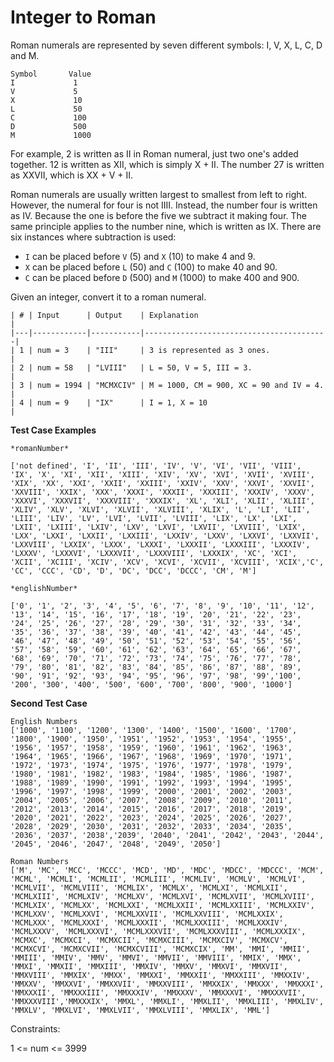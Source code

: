 # Integer to Roman

Roman numerals are represented by seven different symbols: I, V, X, L, C, D and M.
```
Symbol       Value
I             1
V             5
X             10
L             50
C             100
D             500
M             1000
```

For example, 2 is written as II in Roman numeral, just two one's added together. 12 is written as XII, which is simply X + II. The number 27 is written as XXVII, which is XX + V + II.

Roman numerals are usually written largest to smallest from left to right. However, the numeral for four is not IIII. Instead, the number four is written as IV. Because the one is before the five we subtract it making four. The same principle applies to the number nine, which is written as IX. There are six instances where subtraction is used:

- ```I``` can be placed before ```V``` (5) and ```X``` (10) to make 4 and 9. 
- ```X``` can be placed before ```L``` (50) and ```C``` (100) to make 40 and 90. 
- ```C``` can be placed before ```D``` (500) and ```M``` (1000) to make 400 and 900.

Given an integer, convert it to a roman numeral.

```
| # | Input      | Output    | Explanation                             |
|---|------------|-----------|-----------------------------------------|
| 1 | num = 3    | "III"     | 3 is represented as 3 ones.             |
| 2 | num = 58   | "LVIII"   | L = 50, V = 5, III = 3.                 |
| 3 | num = 1994 | "MCMXCIV" | M = 1000, CM = 900, XC = 90 and IV = 4. |
| 4 | num = 9    | "IX"      | I = 1, X = 10                           |
```

**Test Case Examples**
```
*romanNumber*

['not defined', 'I', 'II', 'III', 'IV', 'V', 'VI', 'VII', 'VIII', 'IX', 'X', 'XI', 'XII', 'XIII', 'XIV', 'XV', 'XVI', 'XVII', 'XVIII', 'XIX', 'XX', 'XXI', 'XXII', 'XXIII', 'XXIV', 'XXV', 'XXVI', 'XXVII', 'XXVIII', 'XXIX', 'XXX', 'XXXI', 'XXXII', 'XXXIII', 'XXXIV', 'XXXV', 'XXXVI', 'XXXVII', 'XXXVIII', 'XXXIX', 'XL', 'XLI', 'XLII', 'XLIII', 'XLIV', 'XLV', 'XLVI', 'XLVII', 'XLVIII', 'XLIX', 'L', 'LI', 'LII', 'LIII', 'LIV', 'LV', 'LVI', 'LVII', 'LVIII', 'LIX', 'LX', 'LXI', 'LXII', 'LXIII', 'LXIV', 'LXV', 'LXVI', 'LXVII', 'LXVIII', 'LXIX', 'LXX', 'LXXI', 'LXXII', 'LXXIII', 'LXXIV', 'LXXV', 'LXXVI', 'LXXVII', 'LXXVIII', 'LXXIX', 'LXXX', 'LXXXI', 'LXXXII', 'LXXXIII', 'LXXXIV', 'LXXXV', 'LXXXVI', 'LXXXVII', 'LXXXVIII', 'LXXXIX', 'XC', 'XCI', 'XCII', 'XCIII', 'XCIV', 'XCV', 'XCVI', 'XCVII', 'XCVIII', 'XCIX','C', 'CC', 'CCC', 'CD', 'D', 'DC', 'DCC', 'DCCC', 'CM', 'M']

*englishNumber*

['0', '1', '2', '3', '4', '5', '6', '7', '8', '9', '10', '11', '12', '13', '14', '15', '16', '17', '18', '19', '20', '21', '22', '23', '24', '25', '26', '27', '28', '29', '30', '31', '32', '33', '34', '35', '36', '37', '38', '39', '40', '41', '42', '43', '44', '45', '46', '47', '48', '49', '50', '51', '52', '53', '54', '55', '56', '57', '58', '59', '60', '61', '62', '63', '64', '65', '66', '67', '68', '69', '70', '71', '72', '73', '74', '75', '76', '77', '78', '79', '80', '81', '82', '83', '84', '85', '86', '87', '88', '89', '90', '91', '92', '93', '94', '95', '96', '97', '98', '99','100', '200', '300', '400', '500', '600', '700', '800', '900', '1000']

```

**Second Test Case**
```
English Numbers
['1000', '1100', '1200', '1300', '1400', '1500', '1600', '1700', '1800', '1900', '1950', '1951', '1952', '1953', '1954', '1955', '1956', '1957', '1958', '1959', '1960', '1961', '1962', '1963', '1964', '1965', '1966', '1967', '1968', '1969', '1970', '1971', '1972', '1973', '1974', '1975', '1976', '1977', '1978', '1979', '1980', '1981', '1982', '1983', '1984', '1985', '1986', '1987', '1988', '1989', '1990', '1991', '1992', '1993', '1994', '1995', '1996', '1997', '1998', '1999', '2000', '2001', '2002', '2003', '2004', '2005', '2006', '2007', '2008', '2009', '2010', '2011', '2012', '2013', '2014', '2015', '2016', '2017', '2018', '2019', '2020', '2021', '2022', '2023', '2024', '2025', '2026', '2027', '2028', '2029', '2030', '2031', '2032', '2033', '2034', '2035', '2036', '2037', '2038','2039', '2040', '2041', '2042', '2043', '2044', '2045', '2046', '2047', '2048', '2049', '2050']

Roman Numbers
['M', 'MC', 'MCC', 'MCCC', 'MCD', 'MD', 'MDC', 'MDCC', 'MDCCC', 'MCM', 'MCML', 'MCMLI', 'MCMLII', 'MCMLIII', 'MCMLIV', 'MCMLV', 'MCMLVI', 'MCMLVII', 'MCMLVIII', 'MCMLIX', 'MCMLX', 'MCMLXI', 'MCMLXII', 'MCMLXIII', 'MCMLXIV', 'MCMLXV', 'MCMLXVI', 'MCMLXVII', 'MCMLXVIII', 'MCMLXIX', 'MCMLXX', 'MCMLXXI', 'MCMLXXII', 'MCMLXXIII', 'MCMLXXIV', 'MCMLXXV', 'MCMLXXVI', 'MCMLXXVII', 'MCMLXXVIII', 'MCMLXXIX', 'MCMLXXX', 'MCMLXXXI', 'MCMLXXXII', 'MCMLXXXIII', 'MCMLXXXIV', 'MCMLXXXV', 'MCMLXXXVI', 'MCMLXXXVII', 'MCMLXXXVIII', 'MCMLXXXIX', 'MCMXC', 'MCMXCI', 'MCMXCII', 'MCMXCIII', 'MCMXCIV', 'MCMXCV', 'MCMXCVI', 'MCMXCVII', 'MCMXCVIII', 'MCMXCIX', 'MM', 'MMI', 'MMII', 'MMIII', 'MMIV', 'MMV', 'MMVI', 'MMVII', 'MMVIII', 'MMIX', 'MMX', 'MMXI', 'MMXII', 'MMXIII', 'MMXIV', 'MMXV', 'MMXVI', 'MMXVII', 'MMXVIII', 'MMXIX', 'MMXX', 'MMXXI', 'MMXXII', 'MMXXIII', 'MMXXIV', 'MMXXV', 'MMXXVI', 'MMXXVII', 'MMXXVIII', 'MMXXIX', 'MMXXX', 'MMXXXI', 'MMXXXII', 'MMXXXIII', 'MMXXXIV', 'MMXXXV', 'MMXXXVI', 'MMXXXVII', 'MMXXXVIII','MMXXXIX', 'MMXL', 'MMXLI', 'MMXLII', 'MMXLIII', 'MMXLIV', 'MMXLV', 'MMXLVI', 'MMXLVII', 'MMXLVIII', 'MMXLIX', 'MML']
```


Constraints:

1 <= num <= 3999

